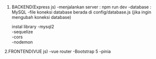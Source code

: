 1. BACKEND(Express js)
    -menjalankan server : npm run dev
    -database : MySQL
    -file koneksi database berada di config/database.js (jika ingin mengubah koneksi database)

    instal library
    -mysql2     
    -sequelize  
    -cors       
    -nodemon    

2.FRONTEND(VUE js)
    -vue router
    -Bootstrap 5
    -pinia